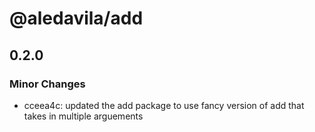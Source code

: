 # @aledavila/add

## 0.2.0
### Minor Changes

- cceea4c: updated the add package to use fancy version of add that takes in multiple arguements
